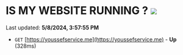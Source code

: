 # IS MY WEBSITE RUNNING ? [![](https://img.shields.io/static/v1?label=Sponsor&message=%E2%9D%A4&logo=GitHub&color=%23fe8e86)](https://github.com/sponsors/<username>)

Last updated: **5/8/2024, 3:57:55 PM**

- `GET` [https://youssefservice.me](https://youssefservice.me) - **Up** (328ms)
